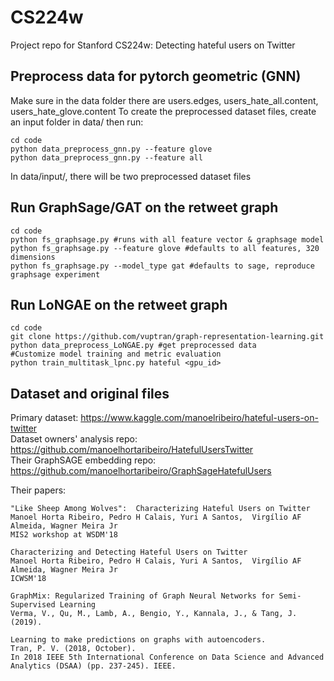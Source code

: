 # CS224w
Project repo for Stanford CS224w: Detecting hateful users on Twitter  

## Preprocess data for pytorch geometric (GNN)
Make sure in the data folder there are users.edges, users_hate_all.content, users_hate_glove.content
To create the preprocessed dataset files, create an input folder in data/ then run:
```
cd code
python data_preprocess_gnn.py --feature glove
python data_preprocess_gnn.py --feature all
```
In data/input/, there will be two preprocessed dataset files

## Run GraphSage/GAT on the retweet graph
```
cd code
python fs_graphsage.py #runs with all feature vector & graphsage model
python fs_graphsage.py --feature glove #defaults to all features, 320 dimensions
python fs_graphsage.py --model_type gat #defaults to sage, reproduce graphsage experiment
```
## Run LoNGAE on the retweet graph
```
cd code
git clone https://github.com/vuptran/graph-representation-learning.git
python data_preprocess_LoNGAE.py #get preprocessed data
#Customize model training and metric evaluation
python train_multitask_lpnc.py hateful <gpu_id>
```

## Dataset and original files
Primary dataset: https://www.kaggle.com/manoelribeiro/hateful-users-on-twitter  
Dataset owners' analysis repo: https://github.com/manoelhortaribeiro/HatefulUsersTwitter  
Their GraphSAGE embedding repo: https://github.com/manoelhortaribeiro/GraphSageHatefulUsers  

Their papers:

    "Like Sheep Among Wolves":  Characterizing Hateful Users on Twitter
    Manoel Horta Ribeiro, Pedro H Calais, Yuri A Santos,  Virgílio AF Almeida, Wagner Meira Jr
    MIS2 workshop at WSDM'18
    
    Characterizing and Detecting Hateful Users on Twitter
    Manoel Horta Ribeiro, Pedro H Calais, Yuri A Santos,  Virgílio AF Almeida, Wagner Meira Jr
    ICWSM'18
    
    GraphMix: Regularized Training of Graph Neural Networks for Semi-Supervised Learning
    Verma, V., Qu, M., Lamb, A., Bengio, Y., Kannala, J., & Tang, J. (2019). 
    
    Learning to make predictions on graphs with autoencoders. 
    Tran, P. V. (2018, October). 
    In 2018 IEEE 5th International Conference on Data Science and Advanced Analytics (DSAA) (pp. 237-245). IEEE.
